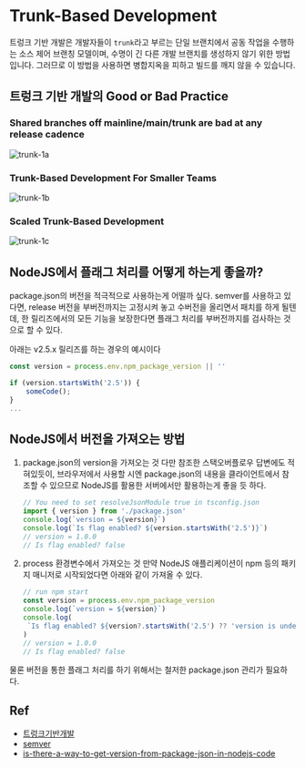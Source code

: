 # Trunk-Based Development

트렁크 기반 개발은 개발자들이 `trunk`라고 부르는 단일 브랜치에서 공동 작업을 수행하는 소스 제어 브랜칭 모델이며, 수명이 긴 다른 개발 브랜치를 생성하지 않기 위한 방법입니다. 그러므로 이 방법을 사용하면 병합지옥을 피하고 빌드를 깨지 않을 수 있습니다.

## 트렁크 기반 개발의 Good or Bad Practice

### Shared branches off mainline/main/trunk are bad at any release cadence

![trunk-1a](https://trunkbaseddevelopment.com/trunk1a.png)

### Trunk-Based Development For Smaller Teams

![trunk-1b](https://trunkbaseddevelopment.com/trunk1b.png)

### Scaled Trunk-Based Development

![trunk-1c](https://trunkbaseddevelopment.com/trunk1c.png)

## NodeJS에서 플래그 처리를 어떻게 하는게 좋을까?

package.json의 버전을 적극적으로 사용하는게 어떨까 싶다. semver를 사용하고 있다면, release 버전을 부버전까지는 고정시켜 놓고 수버전을 올리면서 패치를 하게 될텐데, 한 릴리즈에서의 모든 기능을 보장한다면 플래그 처리를 부버전까지를 검사하는 것으로 할 수 있다.

아래는 v2.5.x 릴리즈를 하는 경우의 예시이다

```ts
const version = process.env.npm_package_version || ''

if (version.startsWith('2.5')) {
    someCode();
}
...

```

## NodeJS에서 버전을 가져오는 방법

1. package.json의 version을 가져오는 것
   다만 참조한 스택오버플로우 답변에도 적혀있듯이, 브라우저에서 사용할 시엔 package.json의 내용을 클라이언트에서 참조할 수 있으므로 NodeJS를 활용한 서버에서만 활용하는게 좋을 듯 하다.

   ```ts
   // You need to set resolveJsonModule true in tsconfig.json
   import { version } from './package.json'
   console.log(`version = ${version}`)
   console.log(`Is flag enabled? ${version.startsWith('2.5')}`)
   // version = 1.0.0
   // Is flag enabled? false
   ```

2. process 환경변수에서 가져오는 것
   만약 NodeJS 애플리케이션이 npm 등의 패키지 매니저로 시작되었다면 아래와 같이 가져올 수 있다.

   ```ts
   // run npm start
   const version = process.env.npm_package_version
   console.log(`version = ${version}`)
   console.log(
   	`Is flag enabled? ${version?.startsWith('2.5') ?? 'version is undefined'}`,
   )
   // version = 1.0.0
   // Is flag enabled? false
   ```

물론 버전을 통한 플래그 처리를 하기 위해서는 철저한 package.json 관리가 필요하다.

## Ref

- [트렁크기반개발](https://trunkbaseddevelopment.com/)
- [semver](https://semver.org/lang/ko/)
- [is-there-a-way-to-get-version-from-package-json-in-nodejs-code](https://stackoverflow.com/questions/9153571/is-there-a-way-to-get-version-from-package-json-in-nodejs-code)
